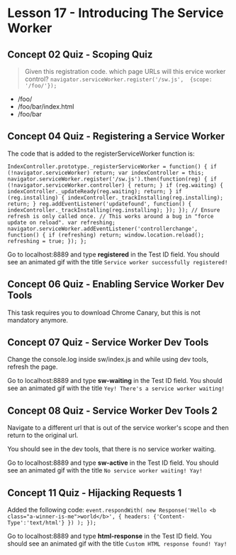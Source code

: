 # Lesson 17 - Introducing The Service Worker

## Concept 02 Quiz - Scoping Quiz

>Given this registration code. which page URLs will this ervice worker control?
`navigator.serviceWorker.register('/sw.js',  {scope: '/foo/'});`

- /foo/
- /foo/bar/index.html
- /foo/bar

## Concept 04 Quiz - Registering a Service Worker

The code that is added to the registerServiceWorker function is:

`IndexController.prototype._registerServiceWorker = function() {
  if (!navigator.serviceWorker) return;
  var indexController = this;
  navigator.serviceWorker.register('/sw.js').then(function(reg) {
    if (!navigator.serviceWorker.controller) {
      return;
    }
    if (reg.waiting) {
      indexController._updateReady(reg.waiting);
      return;
    }
    if (reg.installing) {
      indexController._trackInstalling(reg.installing);
      return;
    }
    reg.addEventListener('updatefound', function() {
      indexController._trackInstalling(reg.installing);
    });
  });
  // Ensure refresh is only called once.
  // This works around a bug in "force update on reload".
  var refreshing;
  navigator.serviceWorker.addEventListener('controllerchange', function() {
    if (refreshing) return;
    window.location.reload();
    refreshing = true;
  });
};`

Go to localhost:8889 and type **registered** in the Test ID field.
You should see an animated gif with the  title `Service worker successfully registered!`

## Concept 06 Quiz - Enabling Service Worker Dev Tools

This task requires you to download Chrome Canary, but this is not mandatory anymore.

## Concept 07 Quiz - Service Worker Dev Tools

Change the console.log inside sw/index.js and while using dev tools, refresh the page.

Go to localhost:8889 and type **sw-waiting** in the Test ID field.
You should see an animated gif with the  title `Yey! There's a service worker waiting!`

## Concept 08 Quiz - Service Worker Dev Tools 2

Navigate to a different url that is out of the service worker's scope and then return to the original url.

You should see in the dev tools, that there is no service worker waiting.

Go to localhost:8889 and type **sw-active** in the Test ID field.
You should see an animated gif with the  title `No service worker waiting! Yay!`

## Concept 11 Quiz - Hijacking Requests 1

Added the following code:
`event.respondWith(
    new Response('Hello <b class="a-winner-is-me">world</b>', {
      headers: {'Content-Type':'text/html'}
    })
  );
});`

Go to localhost:8889 and type **html-response** in the Test ID field.
You should see an animated gif with the  title `Custom HTML response found! Yay!`